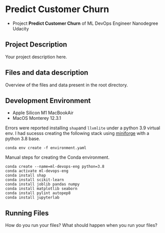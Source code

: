 # Predict Customer Churn

- Project **Predict Customer Churn** of ML DevOps Engineer Nanodegree Udacity

## Project Description
Your project description here.

## Files and data description
Overview of the files and data present in the root directory. 

## Development Environment

- Apple Silicon M1 MacBookAir
- MacOS Monterey 12.3.1

Errors were reported installing `shap`and `llvmlite` under a python 3.9 virtual env.
I had sucesss creating the following stack using [miniforge](https://github.com/conda-forge/miniforge) with a python 3.8 base.

```
conda env create -f environment.yaml
```

Manual steps for creating the Conda environment.

```
conda create --name=ml-devops-eng python=3.8
conda activate ml-devops-eng
conda install shap
conda install scikit-learn
conda install joblib pandas numpy
conda install matplotlib seaborn
conda install pylint autopep8
conda install jupyterlab
```

## Running Files
How do you run your files? What should happen when you run your files?




